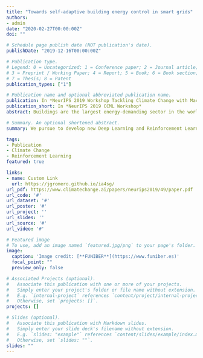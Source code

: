 ```yaml
---
title: "Towards self-adaptive building energy control in smart grids"
authors:
- admin
date: "2020-02-27T00:00:00Z"
doi: ""

# Schedule page publish date (NOT publication's date).
publishDate: "2019-12-16T00:00:00Z"

# Publication type.
# Legend: 0 = Uncategorized; 1 = Conference paper; 2 = Journal article;
# 3 = Preprint / Working Paper; 4 = Report; 5 = Book; 6 = Book section;
# 7 = Thesis; 8 = Patent
publication_types: ["1"]

# Publication name and optional abbreviated publication name.
publication: In *NeurIPS 2019 Workshop Tackling Climate Change with Machine Learning*
publication_short: In *NeurIPS 2019 CCML Workshop*
abstract: Buildings are the largest energy-demanding sector in the world, representing over one third of the total worldwide consumption and a similarly important source of CO2 emissions. We envision a future energy system in which building control will be performed by autonomous self-adaptive agents that, with minimal configuration, will learn how to operate the HVAC equipment more efficiently and how to collaborate with other actors of the grid.

# Summary. An optional shortened abstract.
summary: We pursue to develop new Deep Learning and Reinforcement Learning methods, algorithms and tools to address three key issues -- generation of optimal control instructions for HVAC to save energy while guaranteeing comfort; simulation of buildings under different operations and contexts; coordination between components of the energy system to achieve an overall reduction of the contaminant emissions.

tags:
- Publication
- Climate Change
- Reinforcement Learning
featured: true

links:
- name: Custom Link
  url: https://jgromero.github.io/ia4sg/
url_pdf: https://www.climatechange.ai/papers/neurips2019/49/paper.pdf
url_code: '#'
url_dataset: '#'
url_poster: '#'
url_project: ''
url_slides: ''
url_source: '#'
url_video: '#'

# Featured image
# To use, add an image named `featured.jpg/png` to your page's folder. 
image:
  caption: 'Image credit: [**FUNIBER**](https://www.funiber.es)'
  focal_point: ""
  preview_only: false

# Associated Projects (optional).
#   Associate this publication with one or more of your projects.
#   Simply enter your project's folder or file name without extension.
#   E.g. `internal-project` references `content/project/internal-project/index.md`.
#   Otherwise, set `projects: []`.
projects: []

# Slides (optional).
#   Associate this publication with Markdown slides.
#   Simply enter your slide deck's filename without extension.
#   E.g. `slides: "example"` references `content/slides/example/index.md`.
#   Otherwise, set `slides: ""`.
slides: ""
---
```


<!-- {{% alert note %}}
# Click the *Cite* button above to demo the feature to enable visitors to import publication metadata into their reference management software.
{{% /alert %}}

{{% alert note %}}
Click the *Slides* button above to demo Academic's Markdown slides feature.
{{% /alert %}}

Supplementary notes can be added here, including [code and math](https://sourcethemes.com/academic/docs/writing-markdown-latex/).
-->
